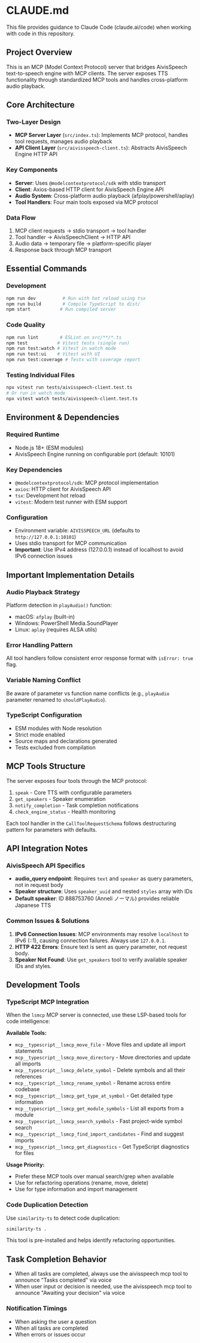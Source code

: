 # CLAUDE.md

This file provides guidance to Claude Code (claude.ai/code) when working with code in this repository.

## Project Overview

This is an MCP (Model Context Protocol) server that bridges AivisSpeech text-to-speech engine with MCP clients. The server exposes TTS functionality through standardized MCP tools and handles cross-platform audio playback.

## Core Architecture

### Two-Layer Design
- **MCP Server Layer** (`src/index.ts`): Implements MCP protocol, handles tool requests, manages audio playback
- **API Client Layer** (`src/aivisspeech-client.ts`): Abstracts AivisSpeech Engine HTTP API

### Key Components
- **Server**: Uses `@modelcontextprotocol/sdk` with stdio transport
- **Client**: Axios-based HTTP client for AivisSpeech Engine API
- **Audio System**: Cross-platform audio playback (afplay/powershell/aplay)
- **Tool Handlers**: Four main tools exposed via MCP protocol

### Data Flow
1. MCP client requests → stdio transport → tool handler
2. Tool handler → AivisSpeechClient → HTTP API
3. Audio data → temporary file → platform-specific player
4. Response back through MCP transport

## Essential Commands

### Development
```bash
npm run dev          # Run with hot reload using tsx
npm run build        # Compile TypeScript to dist/
npm start           # Run compiled server
```

### Code Quality
```bash
npm run lint        # ESLint on src/**/*.ts
npm test           # Vitest tests (single run)
npm run test:watch # Vitest in watch mode
npm run test:ui    # Vitest with UI
npm run test:coverage # Tests with coverage report
```

### Testing Individual Files
```bash
npx vitest run tests/aivisspeech-client.test.ts
# Or run in watch mode
npx vitest watch tests/aivisspeech-client.test.ts
```

## Environment & Dependencies

### Required Runtime
- Node.js 18+ (ESM modules)
- AivisSpeech Engine running on configurable port (default: 10101)

### Key Dependencies
- `@modelcontextprotocol/sdk`: MCP protocol implementation
- `axios`: HTTP client for AivisSpeech API
- `tsx`: Development hot reload
- `vitest`: Modern test runner with ESM support

### Configuration
- Environment variable: `AIVISSPEECH_URL` (defaults to `http://127.0.0.1:10101`)
- Uses stdio transport for MCP communication
- **Important**: Use IPv4 address (127.0.0.1) instead of localhost to avoid IPv6 connection issues

## Important Implementation Details

### Audio Playback Strategy
Platform detection in `playAudio()` function:
- macOS: `afplay` (built-in)
- Windows: PowerShell Media.SoundPlayer
- Linux: `aplay` (requires ALSA utils)

### Error Handling Pattern
All tool handlers follow consistent error response format with `isError: true` flag.

### Variable Naming Conflict
Be aware of parameter vs function name conflicts (e.g., `playAudio` parameter renamed to `shouldPlayAudio`).

### TypeScript Configuration
- ESM modules with Node resolution
- Strict mode enabled
- Source maps and declarations generated
- Tests excluded from compilation

## MCP Tools Structure

The server exposes four tools through the MCP protocol:
1. `speak` - Core TTS with configurable parameters
2. `get_speakers` - Speaker enumeration
3. `notify_completion` - Task completion notifications
4. `check_engine_status` - Health monitoring

Each tool handler in the `CallToolRequestSchema` follows destructuring pattern for parameters with defaults.

## API Integration Notes

### AivisSpeech API Specifics
- **audio_query endpoint**: Requires `text` and `speaker` as query parameters, not in request body
- **Speaker structure**: Uses `speaker_uuid` and nested `styles` array with IDs
- **Default speaker**: ID 888753760 (Anneli ノーマル) provides reliable Japanese TTS

### Common Issues & Solutions
1. **IPv6 Connection Issues**: MCP environments may resolve `localhost` to IPv6 (::1), causing connection failures. Always use `127.0.0.1`.
2. **HTTP 422 Errors**: Ensure text is sent as query parameter, not request body.
3. **Speaker Not Found**: Use `get_speakers` tool to verify available speaker IDs and styles.

## Development Tools

### TypeScript MCP Integration
When the `lsmcp` MCP server is connected, use these LSP-based tools for code intelligence:

**Available Tools:**
- `mcp__typescript__lsmcp_move_file` - Move files and update all import statements
- `mcp__typescript__lsmcp_move_directory` - Move directories and update all imports
- `mcp__typescript__lsmcp_delete_symbol` - Delete symbols and all their references
- `mcp__typescript__lsmcp_rename_symbol` - Rename across entire codebase
- `mcp__typescript__lsmcp_get_type_at_symbol` - Get detailed type information
- `mcp__typescript__lsmcp_get_module_symbols` - List all exports from a module
- `mcp__typescript__lsmcp_search_symbols` - Fast project-wide symbol search
- `mcp__typescript__lsmcp_find_import_candidates` - Find and suggest imports
- `mcp__typescript__lsmcp_get_diagnostics` - Get TypeScript diagnostics for files

**Usage Priority:**
- Prefer these MCP tools over manual search/grep when available
- Use for refactoring operations (rename, move, delete)
- Use for type information and import management

### Code Duplication Detection
Use `similarity-ts` to detect code duplication:
```bash
similarity-ts .
```
This tool is pre-installed and helps identify refactoring opportunities.

## Task Completion Behavior
- When all tasks are completed, always use the aivisspeech mcp tool to announce "Tasks completed" via voice
- When user input or decision is needed, use the aivisspeech mcp tool to announce "Awaiting your decision" via voice

### Notification Timings
- When asking the user a question
- When all tasks are completed
- When errors or issues occur